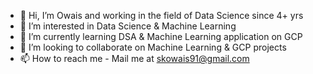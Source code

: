 - 👋 Hi, I’m Owais and working in the field of Data Science since 4+ yrs
- 👀 I’m interested in Data Science & Machine Learning
- 🌱 I’m currently learning DSA & Machine Learning application on GCP
- 💞️ I’m looking to collaborate on Machine Learning & GCP projects
- 📫 How to reach me - Mail me at skowais91@gmail.com

<!---
owais829/owais829 is a ✨ special ✨ repository because its `README.md` (this file) appears on your GitHub profile.
You can click the Preview link to take a look at your changes.
--->
